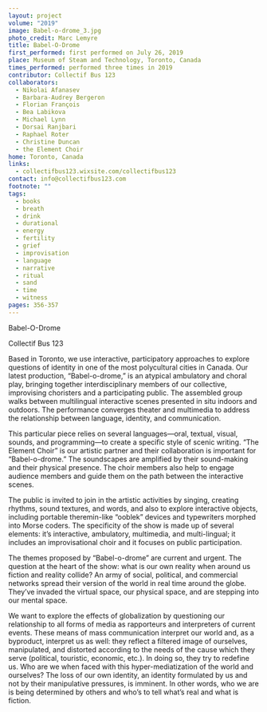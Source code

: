 ```yaml
---
layout: project
volume: "2019"
image: Babel-o-drome_3.jpg
photo_credit: Marc Lemyre
title: Babel-O-Drome
first_performed: first performed on July 26, 2019
place: Museum of Steam and Technology, Toronto, Canada
times_performed: performed three times in 2019
contributor: Collectif Bus 123
collaborators:
  - Nikolai Afanasev
  - Barbara-Audrey Bergeron
  - Florian François
  - Bea Labikova
  - Michael Lynn
  - Dorsai Ranjbari
  - Raphael Roter
  - Christine Duncan
  - the Element Choir
home: Toronto, Canada
links:
  - collectifbus123.wixsite.com/collectifbus123
contact: info@collectifbus123.com
footnote: ""
tags:
  - books
  - breath
  - drink
  - durational
  - energy
  - fertility
  - grief
  - improvisation
  - language
  - narrative
  - ritual
  - sand
  - time
  - witness
pages: 356-357
---
```


Babel-O-Drome

Collectif Bus 123

Based in Toronto, we use interactive, participatory approaches to explore questions of identity in one of the most polycultural cities in Canada. Our latest production, “Babel-o-drome,” is an atypical ambulatory and choral play, bringing together interdisciplinary members of our collective, improvising choristers and a participating public. The assembled group walks between multilingual interactive scenes presented in situ indoors and outdoors. The performance converges theater and multimedia to address the relationship between language, identity, and communication.

This particular piece relies on several languages—oral, textual, visual, sounds, and programming—to create a specific style of scenic writing. “The Element Choir” is our artistic partner and their collaboration is important for “Babel-o-drome.” The soundscapes are amplified by their sound-making and their physical presence. The choir members also help to engage audience members and guide them on the path between the interactive scenes.

The public is invited to join in the artistic activities by singing, creating rhythms, sound textures, and words, and also to explore interactive objects, including portable theremin-like “ooblek” devices and typewriters morphed into Morse coders. The specificity of the show is made up of several elements: it’s interactive, ambulatory, multimedia, and multi-lingual; it includes an improvisational choir and it focuses on public participation.

The themes proposed by “Babel-o-drome” are current and urgent. The question at the heart of the show: what is our own reality when around us fiction and reality collide? An army of social, political, and commercial networks spread their version of the world in real time around the globe. They’ve invaded the virtual space, our physical space, and are stepping into our mental space.

We want to explore the effects of globalization by questioning our relationship to all forms of media as rapporteurs and interpreters of current events. These means of mass communication interpret our world and, as a byproduct, interpret us as well: they reflect a filtered image of ourselves, manipulated, and distorted according to the needs of the cause which they serve (political, touristic, economic, etc.). In doing so, they try to redefine us. Who are we when faced with this hyper-mediatization of the world and ourselves? The loss of our own identity, an identity formulated by us and not by their manipulative pressures, is imminent. In other words, who we are is being determined by others and who’s to tell what’s real and what is fiction.
